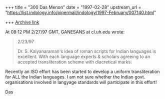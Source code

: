 +++
title = "300 Das Menon"
date = "1997-02-28"
upstream_url = "https://list.indology.info/pipermail/indology/1997-February/007140.html"

+++
[Archive link](https://list.indology.info/pipermail/indology/1997-February/007140.html)

At 08:12 PM 2/27/97 GMT, GANESANS at cl.uh.edu wrote:
>
>
> 2/23/97
>
>Dr. S. Kalyanaraman's idea of roman scripts
>for Indian languages is excellent. With each language
>experts & scholars agreeing to an accepted transliteration
>scheme with diacretical marks.
>

Recently an ISO effort has been started to develop a uniform transliteration
for ALL the Indian languages. I am not sure whether the Indian govt.
organisations involved in langyage standards will participate in this effort!

Das





